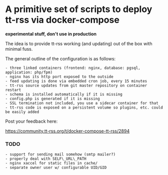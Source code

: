 # A primitive set of scripts to deploy tt-rss via docker-compose

**experimental stuff, don't use in production**

The idea is to provide tt-rss working (and updating) out of the box
with minimal fuss.

The general outline of the configuration is as follows:

	- three linked containers (frontend: nginx, database: pgsql, application: php/fpm)
	- nginx has its http port exposed to the outside
	- feed updating is done via embedded cron job, every 15 minutes
	- tt-rss source updates from git master repository on container restart
	- schema is installed automatically if it is missing
	- config.php is generated if it is missing
	- SSL termination not included, you use a sidecar container for that
	- tt-rss code is exposed on a persistent volume so plugins, etc. could be easily added

Post your feedback here:

https://community.tt-rss.org/t/docker-compose-tt-rss/2894


### TODO

	- support for sending mail somehow (smtp mailer?)
	- properly deal with SELF\_URL\_PATH 
	- nginx xaccel for static files in cache/
	- separate owner user w/ configurable UID/GID

